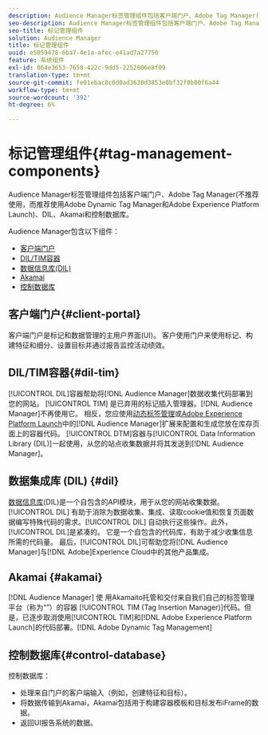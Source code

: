 ```yaml
---
description: Audience Manager标签管理组件包括客户端门户、Adobe Tag Manager(不推荐使用，而推荐使用Adobe Dynamic Tag Manager和Adobe Experience Platform Launch)、DIL、Akamai和控制数据库。
seo-description: Audience Manager标签管理组件包括客户端门户、Adobe Tag Manager(不推荐使用，而推荐使用Adobe Dynamic Tag Manager和Adobe Experience Platform Launch)、DIL、Akamai和控制数据库。
seo-title: 标记管理组件
solution: Audience Manager
title: 标记管理组件
uuid: e5059478-6ba7-4e1a-afec-e41ad7a27750
feature: 系统组件
exl-id: 064e3653-7658-422c-9dd5-2252806e8f09
translation-type: tm+mt
source-git-commit: fe01ebac8c0d0ad3630d3853e0bf32f0b00f6a44
workflow-type: tm+mt
source-wordcount: '392'
ht-degree: 6%

---
```


# 标记管理组件{#tag-management-components}

Audience Manager标签管理组件包括客户端门户、Adobe Tag Manager(不推荐使用，而推荐使用Adobe Dynamic Tag Manager和Adobe Experience Platform Launch)、DIL、Akamai和控制数据库。

<!-- 

c_comptag.xml

 -->

Audience Manager包含以下组件：

* [客户端门户](../../reference/system-components/components-tag-management.md#client-portal)
* [DIL/TIM容器](../../reference/system-components/components-tag-management.md#dil-tim)
* [数据信息库(DIL)](../../reference/system-components/components-tag-management.md#dil)
* [Akamai](../../reference/system-components/components-tag-management.md#akamai)
* [控制数据库](../../reference/system-components/components-tag-management.md#control-database)

## 客户端门户{#client-portal}

客户端门户是标记和数据管理的主用户界面(UI)。 客户使用门户来使用标记、构建特征和细分、设置目标并通过报告监控活动绩效。

## DIL/TIM容器{#dil-tim}

[!UICONTROL DIL]容器帮助将[!DNL Audience Manager]数据收集代码部署到您的网站。 [!UICONTROL TIM] 是已弃用的标记插入管理器。[!DNL Audience Manager]不再使用它。 相反，您应使用[动态标签管理](https://docs.adobe.com/content/help/zh-Hans/dtm/using/dtm-home.html)或[Adobe Experience Platform Launch](https://experienceleague.adobe.com/docs/launch/using/extensions-ref/adobe-extension/audience-manager/overview.html)中的[!DNL Audience Manager]扩展来配置和生成您放在库存页面上的容器代码。 [!UICONTROL DTM]容器与[!UICONTROL Data Information Library (DIL)]一起使用，从您的站点收集数据并将其发送到[!DNL Audience Manager]。

## 数据集成库 (DIL) {#dil}

[数据信息库](../../dil/dil-overview.md)(DIL)是一个自包含的API模块，用于从您的网站收集数据。 [!UICONTROL DIL] 有助于消除为数据收集、集成、读取cookie值和恢复页面数据编写特殊代码的需求。[!UICONTROL DIL] 自动执行这些操作。此外，[!UICONTROL DIL]是紧凑的。 它是一个自包含的代码库，有助于减少收集信息所需的代码量。 最后，[!UICONTROL DIL]可帮助您将[!DNL Audience Manager]与[!DNL Adobe]Experience Cloud中的其他产品集成。

## Akamai {#akamai}

[!DNL Audience Manager] 使 [](https://www.akamai.com/us/en/about/) 用Akamaito托管和交付来自我们自己的标签管理平台（称为“”）的容器 [!UICONTROL TIM (Tag Insertion Manager)]代码。但是，已逐步取消使用[!UICONTROL TIM]和[!DNL Adobe Experience Platform Launch]的代码部署。[!DNL Adobe Dynamic Tag Management]

## 控制数据库{#control-database}

控制数据库：

* 处理来自门户的客户端输入（例如，创建特征和目标）。
* 将数据传输到Akamai，Akamai包括用于构建容器模板和目标发布iFrame的数据。
* 返回UI报告系统的数据。

